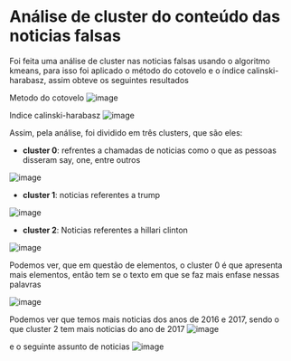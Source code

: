 # Análise de cluster do conteúdo das noticias falsas

Foi feita uma análise de cluster nas noticias falsas usando o algoritmo kmeans, para isso foi aplicado o método do cotovelo
e o índice calinski-harabasz, assim obteve os seguintes resultados

Metodo do cotovelo
![image](https://github.com/gustavoramos82/Classificando-Fake-News-/assets/39843884/30ba2396-64af-487b-80a8-83e01303b496)

Indice calinski-harabasz
![image](https://github.com/gustavoramos82/Classificando-Fake-News-/assets/39843884/13610a65-e453-4a0b-b627-52219e02e0cd)

Assim, pela análise, foi dividido em três clusters, que são eles:

- **cluster 0**: refrentes a chamadas de noticias como o que as pessoas disseram say, one, entre outros

![image](https://github.com/gustavoramos82/Classificando-Fake-News-/assets/39843884/57b756b3-80e5-4828-8a8f-a6cf2906f19b)

- **cluster 1**: noticias referentes a trump

![image](https://github.com/gustavoramos82/Classificando-Fake-News-/assets/39843884/ac747206-5184-4324-b460-f2471fb7db25)

- **cluster 2**: Noticias referentes a hillari clinton

![image](https://github.com/gustavoramos82/Classificando-Fake-News-/assets/39843884/d557c3d2-9f15-49ce-90b0-8e2ae165ef08)

Podemos ver, que em questão de elementos, o cluster 0 é que apresenta mais elementos, então tem se o texto em que se faz 
mais enfase nessas palavras

![image](https://github.com/gustavoramos82/Classificando-Fake-News-/assets/39843884/5d1c1390-a108-40d8-bfae-a3be867c0e8e)

Podemos ver que temos mais noticias dos anos de 2016 e 2017, sendo o que cluster 2 tem mais noticias do ano de 2017
![image](https://github.com/gustavoramos82/Classificando-Fake-News-/assets/39843884/de08e10f-9138-4744-804e-f36ef8c04601)


e o seguinte assunto de noticias
![image](https://github.com/gustavoramos82/Classificando-Fake-News-/assets/39843884/eb1705ce-715a-4714-9bb5-a6224e5c2ea4)
